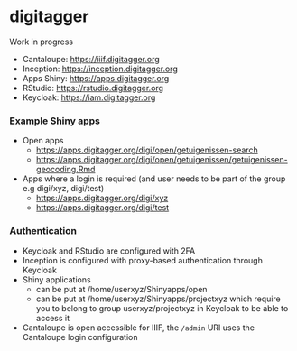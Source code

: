 # digitagger

Work in progress

- Cantaloupe: https://iiif.digitagger.org
- Inception: https://inception.digitagger.org
- Apps Shiny: https://apps.digitagger.org
- RStudio: https://rstudio.digitagger.org
- Keycloak: https://iam.digitagger.org
### Example Shiny apps

- Open apps
    - https://apps.digitagger.org/digi/open/getuigenissen-search
    - https://apps.digitagger.org/digi/open/getuigenissen/getuigenissen-geocoding.Rmd
- Apps where a login is required (and user needs to be part of the group e.g digi/xyz, digi/test)
    - https://apps.digitagger.org/digi/xyz
    - https://apps.digitagger.org/digi/test
### Authentication

- Keycloak and RStudio are configured with 2FA
- Inception is configured with proxy-based authentication through Keycloak
- Shiny applications
    - can be put at /home/userxyz/Shinyapps/open
    - can be put at /home/userxyz/Shinyapps/projectxyz which require you to belong to group userxyz/projectxyz in Keycloak to be able to access it
- Cantaloupe is open accessible for IIIF, the `/admin` URI uses the Cantaloupe login configuration
